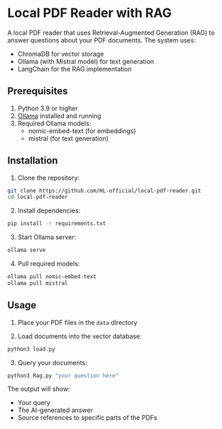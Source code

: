 # Local PDF Reader with RAG

A local PDF reader that uses Retrieval-Augmented Generation (RAG) to answer questions about your PDF documents. The system uses:
- ChromaDB for vector storage
- Ollama (with Mistral model) for text generation
- LangChain for the RAG implementation

## Prerequisites

1. Python 3.9 or higher
2. [Ollama](https://ollama.ai) installed and running
3. Required Ollama models:
   - nomic-embed-text (for embeddings)
   - mistral (for text generation)

## Installation

1. Clone the repository:
```bash
git clone https://github.com/HL-official/local-pdf-reader.git
cd local-pdf-reader
```

2. Install dependencies:
```bash
pip install -r requirements.txt
```

3. Start Ollama server:
```bash
ollama serve
```

4. Pull required models:
```bash
ollama pull nomic-embed-text
ollama pull mistral
```

## Usage

1. Place your PDF files in the `data` directory

2. Load documents into the vector database:
```bash
python3 load.py
```

3. Query your documents:
```bash
python3 Rag.py "your question here"
```

The output will show:
- Your query
- The AI-generated answer
- Source references to specific parts of the PDFs

